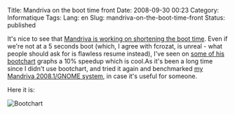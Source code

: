 Title: Mandriva on the boot time front
Date: 2008-09-30 00:23
Category: Informatique
Tags:
Lang: en
Slug: mandriva-on-the-boot-time-front
Status: published

It's nice to see that [Mandriva is working on shortening the boot
time](http://blog.crozat.net/2008/09/improving-boot-time-on-general-linux.html).
Even if we're not at a 5 seconds boot (which, I agree with fcrozat, is unreal -
what people should ask for is flawless resume instead), I've seen on [some of
his](http://people.mandriva.com/~fcrozat/bootchart/)
[bootchart](http://www.bootchart.org/) graphs a 10% speedup which is cool.As
it's been a long time since I didn't use bootchart, and tried it again and
benchmarked [my Mandriva 2008.1/GNOME
system](http://hardware4linux.info/system/3032/), in case it's useful for
someone.

Here it is:

![Bootchart]({static}/media/mandriva/bootchart.png)
